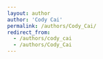 ```yaml
---
layout: author
author: 'Cody Cai'
permalink: /authors/Cody_Cai/
redirect_from:
  - /authors/cody_cai
  - /authors/Cody_Cai
---
```


